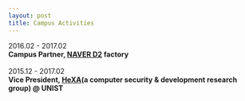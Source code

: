 ```yaml
---
layout: post
title: Campus Activities
---
```


2016.02 - 2017.02<br />
__Campus Partner, [NAVER D2](http://d2.naver.com/home) factory__<br />
<br />
2015.12 - 2017.02<br />
__Vice President, [HeXA](http://hexa-unist.github.io/about/)(a computer security & development research group) @ UNIST__<br />

